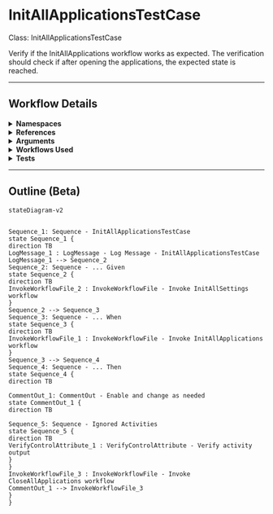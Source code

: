 # InitAllApplicationsTestCase
Class: InitAllApplicationsTestCase

Verify if the InitAllApplications workflow works as expected.
The verification should check if after opening the applications, the expected state is reached.

<hr />

## Workflow Details
<details>
    <summary>
    <b>Namespaces</b>
    </summary>
    
- Microsoft.VisualBasic
- Microsoft.VisualBasic.Activities
- System
- System.Activities
- System.Activities.DynamicUpdate
- System.Activities.Expressions
- System.Activities.Statements
- System.Activities.Validation
- System.Activities.XamlIntegration
- System.Collections
- System.Collections.Generic
- System.Collections.ObjectModel
- System.Data
- System.Diagnostics
- System.Drawing
- System.IO
- System.Linq
- System.Linq.Expressions
- System.Net.Mail
- System.Reflection
- System.Runtime.InteropServices
- System.Runtime.Serialization
- System.Text
- System.Windows.Markup
- System.Xml
- System.Xml.Linq
- UiPath.Core
- UiPath.Core.Activities
- UiPath.Shared.Activities
- UiPath.Testing
- UiPath.Testing.Activities


</details>
<details>
    <summary>
    <b>References</b>
    </summary>

- Microsoft.CSharp
- Microsoft.VisualBasic
- PresentationCore
- PresentationFramework
- System
- System.Activities
- System.ComponentModel.Composition
- System.ComponentModel.TypeConverter
- System.Core
- System.Data
- System.Data.Common
- System.Drawing
- System.Linq
- System.ObjectModel
- System.Private.CoreLib
- System.Runtime.Serialization
- System.ServiceModel
- System.ServiceModel.Activities
- System.ValueTuple
- System.Xaml
- System.Xml
- System.Xml.Linq
- UiPath.Excel
- UiPath.Excel.Activities
- UiPath.System.Activities
- UiPath.Testing
- UiPath.Testing.Activities
- UiPath.Workflow
- WindowsBase


</details>
<details>
    <summary>
    <b>Arguments</b>
    </summary>
    | Name | Direction | Type | Description |
|  --- | --- | --- | ---  |

    
</details>
<details>
    <summary>
    <b>Workflows Used</b>
    </summary>

- C:\Users\eyash\Documents\UiPath\LazyFramework\Framework\InitAllSettings.xaml
- C:\Users\eyash\Documents\UiPath\LazyFramework\Framework/InitAllApplications.xaml
- C:\Users\eyash\Documents\UiPath\LazyFramework\Framework\CloseAllApplications.xaml

    
</details>
<details>
    <summary>
    <b>Tests</b>
    </summary>



    
</details>

<hr />

## Outline (Beta)

```mermaid
stateDiagram-v2


Sequence_1: Sequence - InitAllApplicationsTestCase
state Sequence_1 {
direction TB
LogMessage_1 : LogMessage - Log Message - InitAllApplicationsTestCase
LogMessage_1 --> Sequence_2
Sequence_2: Sequence - ... Given
state Sequence_2 {
direction TB
InvokeWorkflowFile_2 : InvokeWorkflowFile - Invoke InitAllSettings workflow
}
Sequence_2 --> Sequence_3
Sequence_3: Sequence - ... When
state Sequence_3 {
direction TB
InvokeWorkflowFile_1 : InvokeWorkflowFile - Invoke InitAllApplications workflow
}
Sequence_3 --> Sequence_4
Sequence_4: Sequence - ... Then
state Sequence_4 {
direction TB

CommentOut_1: CommentOut - Enable and change as needed
state CommentOut_1 {
direction TB

Sequence_5: Sequence - Ignored Activities
state Sequence_5 {
direction TB
VerifyControlAttribute_1 : VerifyControlAttribute - Verify activity output
}
}
InvokeWorkflowFile_3 : InvokeWorkflowFile - Invoke CloseAllApplications workflow
CommentOut_1 --> InvokeWorkflowFile_3
}
}
```